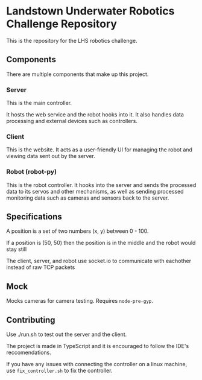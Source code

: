 # Landstown Underwater Robotics Challenge Repository

This is the repository for the LHS robotics challenge.

## Components

There are multiple components that make up
this project.

### Server
This is the main controller.

It hosts the web service and the robot hooks into it. It also handles data processing and external devices such as controllers.

### Client
This is the website. It acts as a user-friendly UI for managing the robot and viewing data sent out by the server.

### Robot (robot-py)
This is the robot controller. It hooks into the server and sends the processed data to its servos and other mechanisms, as well as sending processed monitoring data such as cameras and sensors back to the server.

## Specifications
A position is a set of two numbers (x, y) between 0 - 100.

If a position is (50, 50) then the position is in the middle and the robot would stay still

The client, server, and robot use socket.io to communicate with eachother instead of raw TCP packets

## Mock

Mocks cameras for camera testing.
Requires `node-pre-gyp`.

## Contributing
Use ./run.sh to test out the server and the client.

The project is made in TypeScript and it is encouraged to follow the IDE's reccomendations.

If you have any issues with connecting the controller on a linux machine, use `fix_controller.sh` to fix the controller. 

